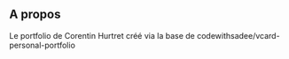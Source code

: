 ## A propos

Le portfolio de Corentin Hurtret créé via la base de codewithsadee/vcard-personal-portfolio

